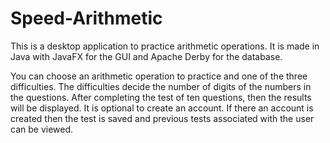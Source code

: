 # Speed-Arithmetic

This is a desktop application to practice arithmetic operations.
It is made in Java with JavaFX for the GUI and Apache Derby for the database.

You can choose an arithmetic operation to practice and one of the three difficulties. The difficulties decide the number of digits of the numbers in the questions. After completing the test of ten questions, then the results will be displayed. It is optional to create an account. If there an account is created then the test is saved and previous tests associated with the user can be viewed.